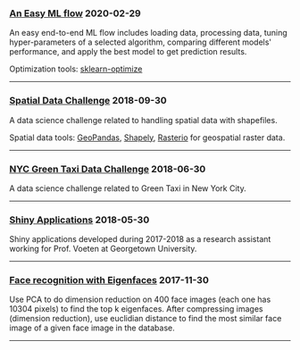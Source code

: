 ### [An Easy ML flow](https://yili808.github.io/easy_ml_flow/) 2020-02-29
An easy end-to-end ML flow includes loading data, processing data, tuning hyper-parameters of a selected algorithm, comparing different models' performance, and apply the best model to get prediction results. 

Optimization tools: [sklearn-optimize](https://scikit-optimize.github.io/)

___

### [Spatial Data Challenge](https://yili808.github.io/Shapefiles/) 2018-09-30
A data science challenge related to handling spatial data with shapefiles.

Spatial data tools: [GeoPandas](https://geopandas.org/), [Shapely](https://shapely.readthedocs.io/en/latest/), [Rasterio](https://rasterio.readthedocs.io/en/latest/) for geospatial raster data.
___

### [NYC Green Taxi Data Challenge](https://yili808.github.io/NYC_green_taxi/)  2018-06-30 
A data science challenge related to Green Taxi in New York City.

___

### [Shiny Applications](https://yili808.github.io/ShinyApps/)  2018-05-30 
Shiny applications developed during 2017-2018 as a research assistant working for Prof. Voeten at Georgetown University.

___

### [Face recognition with Eigenfaces](https://yili808.github.io/EigenFaces/) 2017-11-30
Use PCA to do dimension reduction on 400 face images (each one has 10304 pixels) to find the top k eigenfaces. After compressing images (dimension reduction), use euclidian distance to find the most similar face image of a given face image in the database.

___
